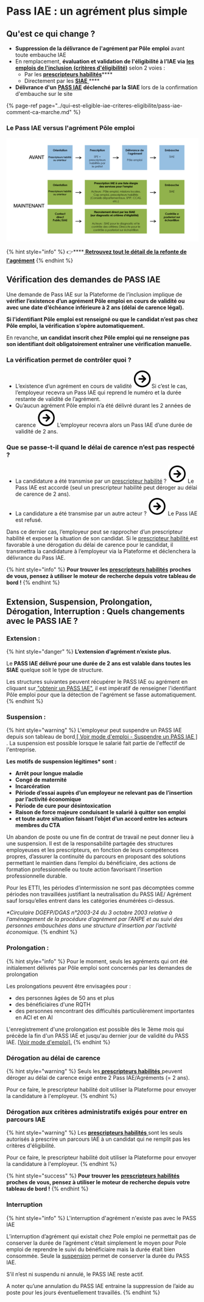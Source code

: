 # Pass IAE : un agrément plus simple

## **Qu'est ce qui change  ?**

* **Suppression de la délivrance de l'agrément par Pôle** **emploi** avant toute embauche IAE
* En remplacement, **évaluation et validation de l'éligibilité à l’IAE via** [**les emplois de l'inclusion** ](https://emplois.inclusion.beta.gouv.fr/)**\(**[**critères d'éligibilité**](../qui-est-eligible-iae-criteres-eligibilite/#criteres-administratifs-de-niveau-1)**\)** selon 2 voies  : 
  * Par les [**prescripteurs habilités**](qui-sont-les-differents-prescripteurs/prescripteur-habilite.md)\*\*\*\*
  * Directement par les [**SIAE** ](pass-iae-agrement-plus-simple-cest-a-dire.md#recrutement-direct-par-une-siae)\*\*\*\*
* **Délivrance d'un** [**PASS IAE**](../qui-est-eligible-iae-criteres-eligibilite/pass-iae-comment-ca-marche.md) **déclenché par la SIAE** lors de la confirmation d'embauche sur le site

{% page-ref page="../qui-est-eligible-iae-criteres-eligibilite/pass-iae-comment-ca-marche.md" %}

###                                     **Le Pass IAE versus l'agrément Pôle emploi**

![](../.gitbook/assets/capture-de-cran-2020-07-06-a-12.49.19.png)

{% hint style="info" %}
👉\*\*\*\*[ **Retrouvez tout le détail de la refonte de l'agrément**](https://synesi.fr/wp-content/uploads/2019/09/20190910-Pacte_d_ambition_iae_sept_2019_Mesure-29.pdf)
{% endhint %}

## Vérification des demandes de PASS IAE

Une demande de Pass IAE sur la Plateforme de l’inclusion implique de **vérifier l’existence d’un agrément Pôle emploi en cours de validité ou avec une date d’échéance inférieure à 2 ans \(délai de carence légal\).**

**Si l'identifiant Pôle emploi est renseigné ou que le candidat n’est pas chez Pôle emploi, la vérification s’opère automatiquement.**

En revanche, **un candidat inscrit chez Pôle emploi qui ne renseigne pas son identifiant doit obligatoirement entraîner une vérification manuelle.** 

### **La vérification permet de contrôler quoi ?**

* L’existence d’un agrément en cours de validité  ![](../.gitbook/assets/arrow-right-circle-1-.svg)Si c’est le cas, l’employeur recevra un Pass IAE qui reprend le numéro et la durée restante de validité de l’agrément.   
* Qu’aucun agrément Pôle emploi n’a  été délivré durant les 2 années de carence  ![](../.gitbook/assets/arrow-right-circle-1-.svg) L’employeur recevra alors un Pass IAE d’une durée de validité de 2 ans.

### Que se passe-t-il quand le délai de carence n’est pas respecté ?

* La candidature a été transmise par un [prescripteur habilité](qui-sont-les-differents-prescripteurs/prescripteur-habilite.md#liste-des-prescripteurs-habilites-au-national) ?  ![](../.gitbook/assets/arrow-right-circle-1-.svg) Le Pass IAE est accordé \(seul un prescripteur habilité peut déroger au délai de carence de 2 ans\).
* La candidature a été transmise par un autre acteur ? ![](../.gitbook/assets/arrow-right-circle-1-.svg) Le Pass IAE est refusé.

Dans ce dernier cas, l’employeur peut se rapprocher d’un prescripteur habilité et exposer la situation de son candidat. Si le [prescripteur habilité ](qui-sont-les-differents-prescripteurs/prescripteur-habilite.md#liste-des-prescripteurs-habilites-au-national)est favorable à une dérogation du délai de carence pour le candidat, il transmettra la candidature à l’employeur via la Plateforme et déclenchera la délivrance du Pass IAE.  


{% hint style="info" %}
**Pour trouver les** [**prescripteurs habilités**](qui-sont-les-differents-prescripteurs/prescripteur-habilite.md#liste-des-prescripteurs-habilites-au-national) **proches de vous, pensez à utiliser le moteur de recherche depuis votre tableau de bord !**
{% endhint %}

## **Extension, Suspension, Prolongation, Dérogation, Interruption : Quels changements avec le PASS IAE ?**

### Extension : 

{% hint style="danger" %}
**L’extension d’agrément n’existe plus.**

Le **PASS IAE délivré pour une durée de 2 ans est valable dans toutes les SIAE** quelque soit le type de structure.

Les structures suivantes peuvent récupérer le PASS IAE ou agrément  en cliquant sur[ "obtenir un PASS IAE"](../mon-monde-demploi-employeur-solidaire/valider-une-candidature-spontanee.md), il est impératif de renseigner l'identifiant Pôle emploi pour que la détection de l'agrément se fasse automatiquement.  
{% endhint %}

### Suspension : 

{% hint style="warning" %}
L'employeur peut suspendre un PASS IAE depuis son tableau de bord[ \[ Voir mode d'emploi - Suspendre un PASS IAE \] ](../mon-monde-demploi-employeur-solidaire/suspendre-un-pass-iae.md). La suspension est possible lorsque le salarié fait partie de l'effectif de l'entreprise.

**Les motifs de suspension légitimes\* sont :**

* **Arrêt pour longue maladie**
* **Congé de maternité**
* **Incarcération**
* **Période d’essai auprès d’un employeur ne relevant pas de l’insertion par l’activité économique**
* **Période de cure pour désintoxication**
* **Raison de force majeure conduisant le salarié à quitter son emploi**
* **et toute autre situation faisant l’objet d’un accord entre les acteurs membres du CTA**

Un abandon de poste ou une fin de contrat de travail ne peut donner lieu à une suspension. Il est de la responsabilité partagée des structures employeuses et les prescripteurs, en fonction de leurs compétences propres, d’assurer la continuité du parcours en proposant des solutions permettant le maintien dans l’emploi du bénéficiaire, des actions de formation professionnelle ou toute action favorisant l’insertion professionnelle durable.  


Pour les ETTI, les périodes d’intermission ne sont pas décomptées comme périodes non travaillées justifiant la neutralisation du PASS IAE/ Agrément sauf lorsqu’elles entrent dans les catégories énumérées ci-dessus.  


_\*Circulaire DGEFP/DGAS n°2003-24 du 3 octobre 2003 relative à l’aménagement de la procédure d’agrément par l’ANPE et au suivi des personnes embauchées dans une structure d’insertion par l’activité économique._ 
{% endhint %}

### Prolongation :

{% hint style="info" %}
Pour le moment, seuls les agréments qui ont été initialement délivrés par Pôle emploi sont concernés par les demandes de prolongation

Les prolongations peuvent être envisagées pour : 

* des personnes âgées de 50 ans et plus 
* des bénéficiaires d'une RQTH
* des personnes rencontrant des difficultés particulièrement importantes en ACI et en AI

L'enregistrement d'une prolongation est possible dès le 3ème mois qui précède la fin d'un PASS IAE et jusqu'au dernier jour de validité du PASS IAE. [\[Voir mode d'emploi\].](../mon-monde-demploi-employeur-solidaire/prolonger-un-pass-iae.md)
{% endhint %}

### Dérogation au délai de carence

{% hint style="warning" %}
Seuls les[ **prescripteurs habilités** ](qui-sont-les-differents-prescripteurs/prescripteur-habilite.md#liste-des-prescripteurs-habilites-au-national)peuvent déroger au délai de carence exigé entre 2 Pass IAE/Agréments  \(= 2 ans\).

Pour ce faire, le prescripteur habilité doit utiliser la Plateforme pour envoyer la candidature à l'employeur.
{% endhint %}

### Dérogation aux critères administratifs exigés pour entrer en parcours IAE

{% hint style="warning" %}
Les [**prescripteurs habilités** ](qui-sont-les-differents-prescripteurs/prescripteur-habilite.md#liste-des-prescripteurs-habilites-au-national)sont les seuls autorisés à prescrire un parcours IAE à un candidat qui ne remplit pas les critères d'éligibilité. 

Pour ce faire, le prescripteur habilité doit utiliser la Plateforme pour envoyer la candidature à l'employeur.
{% endhint %}

{% hint style="success" %}
**Pour trouver les** [**prescripteurs habilités** ](qui-sont-les-differents-prescripteurs/prescripteur-habilite.md#liste-des-prescripteurs-habilites-au-national)**proches de vous, pensez à utiliser le moteur de recherche depuis votre tableau de bord !**
{% endhint %}

### Interruption

{% hint style="info" %}
L'interruption d'agrément n'existe pas avec le PASS IAE

L’interruption d’agrément qui existait chez Pole emploi ne permettait pas de conserver la durée de l’agrément c’était simplement le moyen pour Pole emploi de reprendre le suivi du bénéficiaire mais la durée était bien consommée. Seule la [suspension](pass-iae-agrement-plus-simple-cest-a-dire.md#suspension) permet de conserver la durée du PASS IAE.

S’il n’est ni suspendu ni annulé, le PASS IAE reste actif.

A noter qu’une annulation du PASS IAE entraine la suppression de l’aide au poste pour les jours éventuellement travaillés.
{% endhint %}



